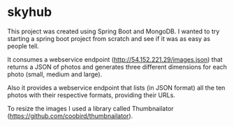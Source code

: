 # skyhub
This project was created using Spring Boot and MongoDB.
I wanted to try starting a spring boot project from scratch and see if it was as easy as people tell.

It consumes a webservice endpoint (http://54.152.221.29/images.json) that returns a JSON of
photos and generates three different dimensions for each photo (small, medium and large).

Also it provides a webservice endpoint that lists (in JSON format) all the ten photos with their
respective formats, providing their URLs.

To resize the images I used a library called Thumbnailator (https://github.com/coobird/thumbnailator).

